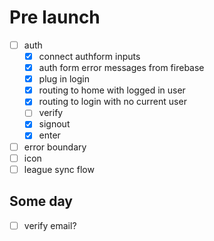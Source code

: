 # Pre launch

- [ ] auth
  - [x] connect authform inputs
  - [x] auth form error messages from firebase
  - [x] plug in login
  - [x] routing to home with logged in user
  - [x] routing to login with no current user
  - [ ] verify
  - [x] signout
  - [x] enter
- [ ] error boundary
- [ ] icon
- [ ] league sync flow

## Some day

- [ ] verify email?